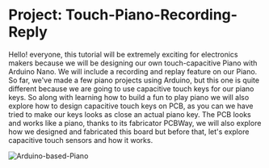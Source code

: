 # Project: Touch-Piano-Recording-Reply
Hello! everyone, this tutorial will be extremely exciting for electronics makers because we will be designing our own touch-capacitive Piano with Arduino Nano. We will include a recording and replay feature on our Piano. So far, we've made a few piano projects using Arduino, but this one is quite different because we are going to use capacitive touch keys for our piano keys. So along with learning how to build a fun to play piano we will also explore how to design capacitive touch keys on PCB, as you can we have tried to make our keys looks as close an actual piano key. The PCB looks and works like a piano, thanks to its fabricator PCBWay, we will also explore how we designed and fabricated this board but before that, let's explore capacitive touch sensors and how it works.

![Arduino-based-Piano](https://user-images.githubusercontent.com/34489444/133959384-0069761b-2b17-4b9f-99ea-2e8b53c0417f.gif)
